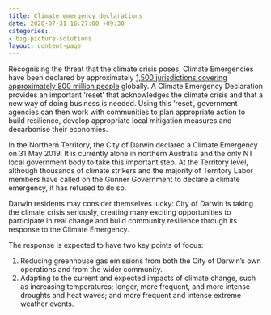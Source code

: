 ```yaml
---
title: Climate emergency declarations
date: 2020-07-31 16:27:00 +09:30
categories:
- big-picture-solutions
layout: content-page
---
```


Recognising the threat that the climate crisis poses, Climate Emergencies have been declared by approximately [1,500 jurisdictions covering approximately 800 million people](https://www.cedamia.org/global/) globally. A Climate Emergency Declaration provides an important ‘reset’ that acknowledges the climate crisis and that a new way of doing business is needed. Using this ‘reset’, government agencies can then work with communities to plan appropriate action to build resilience, develop appropriate local mitigation measures and decarbonise their economies.  

In the Northern Territory, the City of Darwin declared a Climate Emergency on 31 May 2019. It is currently alone in northern Australia and the only NT local government body to take this important step. At the Territory level, although thousands of climate strikers and the majority of Territory Labor members have called on the Gunner Government to declare a climate emergency, it has refused to do so. 
 
Darwin residents may consider themselves lucky:  City of Darwin is taking the climate crisis seriously, creating many exciting opportunities to participate in real change and build community resilience through its response to the Climate Emergency.
 
The response is expected to have two key points of focus:

1. Reducing greenhouse gas emissions from both the City of Darwin’s own operations and from the wider community.
2. Adapting to the current and expected impacts of climate change, such as increasing temperatures; longer, more frequent, and more intense droughts and heat waves; and more frequent and intense extreme weather events.

